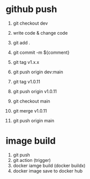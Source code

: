 # github push
1. git checkout dev
2. write code & change code
3. git add .
4. git commit -m ${comment}
5. git tag v1.x.x
6. git push origin dev:main

5. git tag v1.0.11
5. git push origin v1.0.11
6. git checkout main
7. git merge v1.0.11
8. git push origin main

# image build 
1. git push
2. git action (trigger)
3. docker iamge build (docker buildx)
4. docker image save to docker hub
